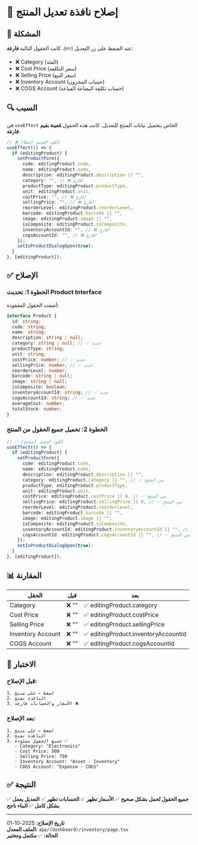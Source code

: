 # 🔧 إصلاح نافذة تعديل المنتج

## 🐛 المشكلة

عند الضغط على زر التعديل (✏️)، كانت الحقول التالية **فارغة**:
- ❌ Category (الفئة)
- ❌ Cost Price (سعر التكلفة)
- ❌ Selling Price (سعر البيع)
- ❌ Inventory Account (حساب المخزون)
- ❌ COGS Account (حساب تكلفة البضاعة المباعة)

## 🔍 السبب

في `useEffect` الخاص بتحميل بيانات المنتج للتعديل، كانت هذه الحقول **مُعينة بقيم فارغة**:

```typescript
// ❌ الكود القديم (خطأ)
useEffect(() => {
  if (editingProduct) {
    setProductForm({
      code: editingProduct.code,
      name: editingProduct.name,
      description: editingProduct.description || "",
      category: "", // ❌ فارغ!
      productType: editingProduct.productType,
      unit: editingProduct.unit,
      costPrice: "", // ❌ فارغ!
      sellingPrice: "", // ❌ فارغ!
      reorderLevel: editingProduct.reorderLevel,
      barcode: editingProduct.barcode || "",
      image: editingProduct.image || "",
      isComposite: editingProduct.isComposite,
      inventoryAccountId: "", // ❌ فارغ!
      cogsAccountId: "", // ❌ فارغ!
    });
    setIsProductDialogOpen(true);
  }
}, [editingProduct]);
```

## ✅ الإصلاح

### الخطوة 1: تحديث Product Interface

أضفت الحقول المفقودة:

```typescript
interface Product {
  id: string;
  code: string;
  name: string;
  description: string | null;
  category: string | null; // ✅ جديد
  productType: string;
  unit: string;
  costPrice: number; // ✅ جديد
  sellingPrice: number; // ✅ جديد
  reorderLevel: number;
  barcode: string | null;
  image: string | null;
  isComposite: boolean;
  inventoryAccountId: string; // ✅ جديد
  cogsAccountId: string; // ✅ جديد
  averageCost: number;
  totalStock: number;
}
```

### الخطوة 2: تحميل جميع الحقول من المنتج

```typescript
// ✅ الكود الجديد (صحيح)
useEffect(() => {
  if (editingProduct) {
    setProductForm({
      code: editingProduct.code,
      name: editingProduct.name,
      description: editingProduct.description || "",
      category: editingProduct.category || "", // ✅ من المنتج
      productType: editingProduct.productType,
      unit: editingProduct.unit,
      costPrice: editingProduct.costPrice || 0, // ✅ من المنتج
      sellingPrice: editingProduct.sellingPrice || 0, // ✅ من المنتج
      reorderLevel: editingProduct.reorderLevel,
      barcode: editingProduct.barcode || "",
      image: editingProduct.image || "",
      isComposite: editingProduct.isComposite,
      inventoryAccountId: editingProduct.inventoryAccountId || "", // ✅ من المنتج
      cogsAccountId: editingProduct.cogsAccountId || "", // ✅ من المنتج
    });
    setIsProductDialogOpen(true);
  }
}, [editingProduct]);
```

## 📊 المقارنة

| الحقل | قبل | بعد |
|-------|-----|-----|
| Category | ❌ "" | ✅ editingProduct.category |
| Cost Price | ❌ "" | ✅ editingProduct.costPrice |
| Selling Price | ❌ "" | ✅ editingProduct.sellingPrice |
| Inventory Account | ❌ "" | ✅ editingProduct.inventoryAccountId |
| COGS Account | ❌ "" | ✅ editingProduct.cogsAccountId |

## 🧪 الاختبار

### قبل الإصلاح:
```
1. اضغط ✏️ على منتج
2. النافذة تفتح
3. الأسعار والحسابات فارغة ❌
```

### بعد الإصلاح:
```
1. اضغط ✏️ على منتج
2. النافذة تفتح
3. جميع الحقول مملوءة ✅
   - Category: "Electronics"
   - Cost Price: 500
   - Selling Price: 750
   - Inventory Account: "Asset - Inventory"
   - COGS Account: "Expense - COGS"
```

## ✅ النتيجة

✅ **جميع الحقول تُحمل بشكل صحيح**
✅ **الأسعار تظهر**
✅ **الحسابات تظهر**
✅ **التعديل يعمل بشكل كامل**
✅ **البناء ناجح**

---

**تاريخ الإصلاح:** 2025-10-01  
**الملف المعدل:** `app/(dashboard)/inventory/page.tsx`  
**الحالة:** ✅ **مكتمل ومختبر**
